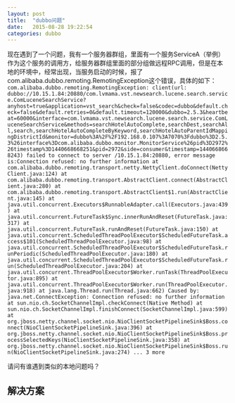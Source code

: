 ```yaml
---
layout: post
title:  "dubbo问题"
date:   2015-08-28 19:22:54
categories: dubbo
---
```

现在遇到了一个问题，我有一个服务器群组，里面有一个服务ServiceA（举例）作为这个服务的调用方，给服务器群组里面的部分组做远程RPC调用，但是在本地的环境中，经常出现，当服务启动的时候，报了com.alibaba.dubbo.remoting.RemotingException这个错误，具体的如下：
	```	com.alibaba.dubbo.remoting.RemotingException: client(url: dubbo://10.15.1.84:20880/com.lvmama.vst.newsearch.lucene.search.service.ComLuceneSearchService?anyhost=true&application=vst_search&check=false&codec=dubbo&default.check=false&default.retries=0&default.timeout=120000&dubbo=2.5.3&heartbeat=60000&interface=com.lvmama.vst.newsearch.lucene.search.service.ComLuceneSearchService&methods=searchHotelAutoComplete,searchDest,searchAll,search,searchHotelAutoCompleteByKeyword,searchHotelAutoParentIdMappingDistrictId&monitor=dubbo%3A%2F%2F192.168.0.107%3A7070%3Fdubbo%3D2.5.3%26interface%3Dcom.alibaba.dubbo.monitor.MonitorService%26pid%3D2972%26timestamp%3D1440668668251&pid=2972&side=consumer&timestamp=1440668668243) failed to connect to server /10.15.1.84:20880, error message is:Connection refused: no further information
		at com.alibaba.dubbo.remoting.transport.netty.NettyClient.doConnect(NettyClient.java:124)
		at com.alibaba.dubbo.remoting.transport.AbstractClient.connect(AbstractClient.java:280)
		at com.alibaba.dubbo.remoting.transport.AbstractClient$1.run(AbstractClient.java:145)
		at java.util.concurrent.Executors$RunnableAdapter.call(Executors.java:439)
		at java.util.concurrent.FutureTask$Sync.innerRunAndReset(FutureTask.java:317)
		at java.util.concurrent.FutureTask.runAndReset(FutureTask.java:150)
		at java.util.concurrent.ScheduledThreadPoolExecutor$ScheduledFutureTask.access$101(ScheduledThreadPoolExecutor.java:98)
		at java.util.concurrent.ScheduledThreadPoolExecutor$ScheduledFutureTask.runPeriodic(ScheduledThreadPoolExecutor.java:180)
		at java.util.concurrent.ScheduledThreadPoolExecutor$ScheduledFutureTask.run(ScheduledThreadPoolExecutor.java:204)
		at java.util.concurrent.ThreadPoolExecutor$Worker.runTask(ThreadPoolExecutor.java:895)
		at java.util.concurrent.ThreadPoolExecutor$Worker.run(ThreadPoolExecutor.java:918)
		at java.lang.Thread.run(Thread.java:662)
		Caused by: java.net.ConnectException: Connection refused: no further information
		at sun.nio.ch.SocketChannelImpl.checkConnect(Native Method)
		at sun.nio.ch.SocketChannelImpl.finishConnect(SocketChannelImpl.java:599)
		at org.jboss.netty.channel.socket.nio.NioClientSocketPipelineSink$Boss.connect(NioClientSocketPipelineSink.java:396)
		at org.jboss.netty.channel.socket.nio.NioClientSocketPipelineSink$Boss.processSelectedKeys(NioClientSocketPipelineSink.java:358)
		at org.jboss.netty.channel.socket.nio.NioClientSocketPipelineSink$Boss.run(NioClientSocketPipelineSink.java:274)
		... 3 more```

请问有谁遇到类似的本地问题吗？

解决方案
----
